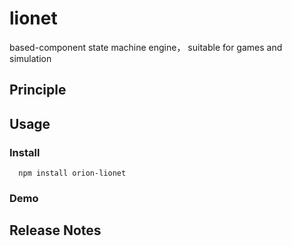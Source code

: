 # lionet
based-component state machine engine， suitable for games and simulation

## Principle

## Usage

### Install

```
  npm install orion-lionet
```

### Demo



## Release Notes